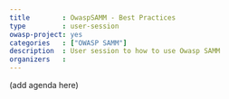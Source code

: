 ```yaml
---
title        : OwaspSAMM - Best Practices
type         : user-session
owasp-project: yes
categories   : ["OWASP SAMM"]
description  : User session to how to use Owasp SAMM
organizers   : 
---
```


(add agenda here)